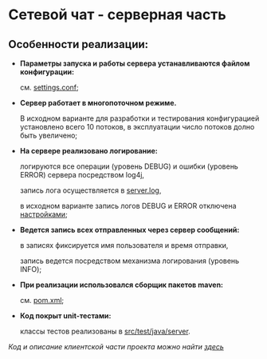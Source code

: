 # Сетевой чат - серверная часть

## Особенности реализации:
- **Параметры запуска и работы сервера устанавливаются файлом конфигурации:** 
  
    см. [settings.conf](src/main/resources/settings.conf);
- **Сервер работает в многопоточном режиме.**
  
    В исходном варианте для разработки и тестирования конфигурацией установлено всего 10 потоков, в эксплуатации число потоков долно быть увеличено;
- **На сервере реализовано логирование:**
  
    логируются все операции (уровень DEBUG) и ошибки (уровень ERROR) сервера посредством log4j, 
  
    запись лога осуществляется в [server.log](log/server.log),
  
    в исходном варианте запись логов DEBUG и ERROR отключена [настройками](src/main/resources/log4j.properties);
- **Ведется запись всех отправленных через сервер сообщений:** 
  
    в записях фиксируется имя пользователя и время отправки, 
    
    запись ведется посредством механизма логирования (уровень INFO);
- **При реализации использовался сборщик пакетов maven:**
  
    см. [pom.xml](pom.xml);
- **Код покрыт unit-тестами:**
  
    классы тестов реализованы в [src/test/java/server](src/test/java/server).
  

_Код и описание клиентской части проекта можно найти [здесь](https://github.com/agapovaelyne/java-hw-ChatClient)_
